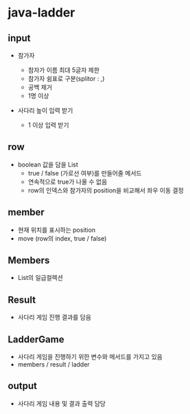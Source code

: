 # java-ladder

## input
- 참가자
    - 참자가 이름 최대 5글자 제한
    - 참가자 쉼표로 구분(splitor : ,)
    - 공백 제거
    - 1명 이상

- 사다리 높이 입력 받기
    - 1 이상 입력 받기

## row
- boolean 값을 담을 List
    - true / false (가로선 여부)를 만들어줄 메서드
    - 연속적으로 true가 나올 수 없음
    - row의 인덱스와 참가자의 position을 비교해서 좌우 이동 결정

## member
- 현재 위치를 표시하는 position
- move (row의 index, true / false)

## Members
- List<Member>의 일급컬렉션

## Result
- 사다리 게임 진행 결과를 담음

## LadderGame
- 사다리 게임을 진행하기 위한 변수와 메서드를 가지고 있음
- members / result / ladder

## output
- 사다리 게임 내용 및 결과 출력 담당